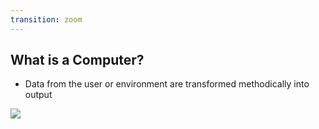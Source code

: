 ```yaml
---
transition: zoom
---
```


## What is a Computer?

- Data from the user or environment are transformed methodically into output

<!-- Chris Tralie -->
<img src="./images/dataflow" />